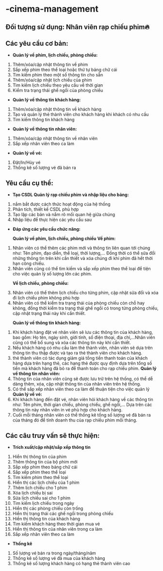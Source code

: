 # -cinema-management
## Đối tượng sử dụng: Nhân viên rạp chiếu phim🔥
## Các yêu cầu cơ bản:  
      
* **Quản lý về phim, lịch chiếu, phòng chiếu:** 
<ol>
          <li>Thêm/xóa/cập nhật thông tin về phim
          <li>Sắp xếp phim theo thể loại hoặc thứ tự bảng chữ cái 
          <li>Tìm kiếm phim theo một số thông tin cho sẵn 
          <li>Thêm/xóa/cập nhật lịch chiếu của phim 
          <li>Tìm kiếm lịch chiếu theo yêu cầu về thời gian 
          <li>Kiểm tra trạng thái ghế ngồi của phòng chiếu   
</ol>

* **Quản lý về thông tin khách hàng:**
<ol> 
           <li>Thêm/xóa/cập nhật thông tin về khách hàng</li>
            <li>Tạo và quản lý thẻ thành viên cho khách hàng khi khách có nhu cầu</li>
            <li>Tìm kiếm thông tin khách hàng </li> 
</ol>   

* **Quản lý về thông tin nhân viên:**      
<ol>
          <li>Thêm/xóa/cập nhật thông tin về nhân viên 
          <li>Sắp xếp nhân viên theo ca làm 
</ol>     

* **Quản lý về vé:** 
<ol>  
          <li>Đặt/In/Hủy vé  
          <li>Thống kê số lượng vé đã bán ra 
</ol>   
      
## Yêu cầu cụ thể:

* **Tạo CSDL Quản lý rạp chiếu phim và nhập liệu cho bảng:**
<ol> 
   <li>nắm bắt được cách thức hoạt động của hệ thống 
   <li>Phân tích, thiết kế CSDL phù hợp 
   <li>Tạo lập các bản và nắm rõ mối quan hệ giữa chúng 
   <li>Nhập liệu để thực hiện các yêu cầu sau 
</ol>

* **Đáp ứng các yêu cầu chức năng:** 
<ol>
   
  **Quản lý về phim, lịch chiếu, phòng chiếu** 
          **Về phim:** 
                   <li>Nhân viên có thể thêm các phim mới và thông tin liên quan tới chúng như: Tên phim, đạo diễn, thể loại, thời lượng,… Đồng thời có thể sửa đổi những thông tin trên khi cần thiết và xóa chúng đi khi phim đã hết thời hạn công chiếu. 
                   <li> Nhân viên cũng có thể tìm kiếm và sắp xếp phim theo thể loại để tiện cho việc quản lý số lượng lớn các phim.
  
   **Về lịch chiếu, phòng chiếu:**
                   <li> Nhân viên có thể thêm lịch chiếu cho từng phim, cập nhật sửa đổi và xóa đi lịch chiếu phim không phù hợp 
                   <li> Nhân viên có thể kiểm tra trạng thái của phòng chiếu còn chỗ hay không, đồng thời kiểm tra trạng thái ghế ngồi có trong từng phòng chiếu, cập nhật trạng thái này khi cần thiết. 
</ol>      

<ol> 
      
  **Quản lý về thông tin khách hàng:**
                   <li>Khi khách hàng đặt vé nhân viên sẽ lưu các thông tin của khách hàng, bao gồm: Họ tên, ngày sinh, giới tính, số điện thoại, địa chỉ,…Nhân viên cũng có thể bổ sung và xóa các thông tin này khi cần thiết. 
                   <li>Nếu khách hàng có nhu cầu làm thẻ thành viên, nhân viên sẽ dựa trên thông tin thu thập được và tạo ra thẻ thành viên cho khách hàng.
                   <li>thẻ thành viên có tác dụng giảm giá tổng tiền thanh toán của khách hàng dựa trên hạng thẻ, các hạng thẻ được quy định dựa trên tổng số tiền mà khách hàng đã bỏ ra để thanh toán cho rạp chiếu phim. 
      **Quản lý về thông tin nhân viên:**
                   <li> Thông tin của nhân viên cũng sẽ được lưu trữ trên hệ thống, có thể dễ dàng thêm, xóa, cập nhật thông tin của nhân viên trên hệ thống. 
                   <li> Có thể sắp xếp nhân viên theo ca làm để thuận tiện cho việc quản lý 
       **Quản lý về vé:**
                   <li> Khi khách hàng đến đặt vé, nhân viên hỏi khách hàng về các thông tin như: Tên phim, thời gian chiếu, phòng chiếu, ghế ngồi,… Dựa trên các thông tin này nhân viên in vé phù hợp cho khách hàng. 
                   <li> Cuối mỗi tháng nhân viên có thể thống kê tổng số lượng vé đã bán ra của tháng đó để tính doanh thu của rạp chiếu phim mỗi tháng. 
</ol>    

## Các câu truy vấn sẽ thực hiện:

* **Trích xuất/cập nhật/sắp xếp thông tin**
<ol>
          <li> Hiển thị thông tin của phim 
          <li>  Thêm thông tin của bộ phim mới 
          <li>  Sắp xếp phim theo bảng chữ cái 
          <li>  Sắp xếp phim theo thể loại 
          <li>  Tìm kiếm phim theo thể loại 
          <li>  Hiển thị các lịch chiếu của 1 phim 
          <li>  Thêm lịch chiếu cho 1 phim 
          <li> Xóa lịch chiếu bị sai 
          <li>  Sửa lịch chiếu sai cho 1 phim 
          <li>  Tìm kiếm lịch chiếu trong ngày 
          <li>  Hiển thị các phòng chiếu còn trống 
          <li>  Hiển thị trạng thái các ghế ngồi trong phòng chiếu 
          <li>  Hiển thị thông tin của khách hàng 
          <li>  Tìm kiếm khách hàng theo thời gian mua vé 
          <li>  Hiển thị thông tin của nhân viên trong ca làm 
          <li>  Sắp xếp nhân viên theo ca làm
</ol> 

* **Thống kê**
<ol>
          <li>  Số lượng vé bán ra trong ngày/tháng/năm 
          <li>  Thống kê số lượng vé đã mua của khách hàng 
          <li>  Thống kê số lượng khách hàng có hạng thẻ thành viên cao 
</ol>
